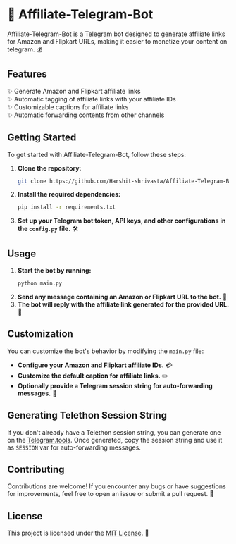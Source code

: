 # 🤖 Affiliate-Telegram-Bot

Affiliate-Telegram-Bot is a Telegram bot designed to generate affiliate links for Amazon and Flipkart URLs, making it easier to monetize your content on telegram. 💰

## Features

✨ Generate Amazon and Flipkart affiliate links  
✨ Automatic tagging of affiliate links with your affiliate IDs  
✨ Customizable captions for affiliate links  
✨ Automatic forwarding contents from other channels

## Getting Started

To get started with Affiliate-Telegram-Bot, follow these steps:

1. **Clone the repository:**
   ```bash
   git clone https://github.com/Harshit-shrivasta/Affiliate-Telegram-Bot.git
   ```
2. **Install the required dependencies:**
   ```bash
   pip install -r requirements.txt
   ```
3. **Set up your Telegram bot token, API keys, and other configurations in the `config.py` file.** 🛠️

## Usage

1. **Start the bot by running:**
   ```bash
   python main.py
   ```
2. **Send any message containing an Amazon or Flipkart URL to the bot.** 📨
3. **The bot will reply with the affiliate link generated for the provided URL.** 💬

## Customization

You can customize the bot's behavior by modifying the `main.py` file:

- **Configure your Amazon and Flipkart affiliate IDs.** 💳
- **Customize the default caption for affiliate links.** ✏️
- **Optionally provide a Telegram session string for auto-forwarding messages.** 🔄

## Generating Telethon Session String

If you don't already have a Telethon session string, you can generate one on the [Telegram.tools](https://telegram.tools/session-string-generator#telethon,user). Once generated, copy the session string and use it as `SESSION` var for auto-forwarding messages.

## Contributing

Contributions are welcome! If you encounter any bugs or have suggestions for improvements, feel free to open an issue or submit a pull request. 🚀

## License

This project is licensed under the [MIT License](LICENSE). 📝
